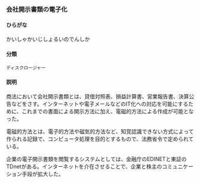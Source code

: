 <div style="display:none;">

## [あ行](securities-terms?id=あ行)
## [か行](securities-terms?id=か行)

</div>

### 会社開示書類の電子化

#### ひらがな

かいしゃかいじしょるいのでんしか

#### 分類

`ディスクロージャー`

#### 説明

商法において会社開示書類とは、貸借対照表、損益計算書、営業報告書、決算公告などをさす。インターネットや電子メールなどのIT化への対応を可能にするために、これまでの書面による開示方法に加え、電磁的方法による作成が可能となった。
電磁的方法とは、電子的方法や磁気的方法など、知覚認識できない方式によって作られる記録で、コンピュータ処理を目的とするもので、法務省令で定められている。
企業の電子開示書類を閲覧するシステムとしては、金融庁のEDINETと東証のTDnetがある。インターネットを介在させることで、企業と株主のコミュニケーション手段が拡大した。

<div style="display:none;">

## [さ行](securities-terms?id=さ行)
## [た行](securities-terms?id=た行)
## [な行](securities-terms?id=な行)
## [は行](securities-terms?id=は行)
## [ま行](securities-terms?id=ま行)
## [や行](securities-terms?id=や行)
## [ら行](securities-terms?id=ら行)
## [わ行](securities-terms?id=わ行)
## [英数字・記号](securities-terms?id=英数字・記号)

</div>

